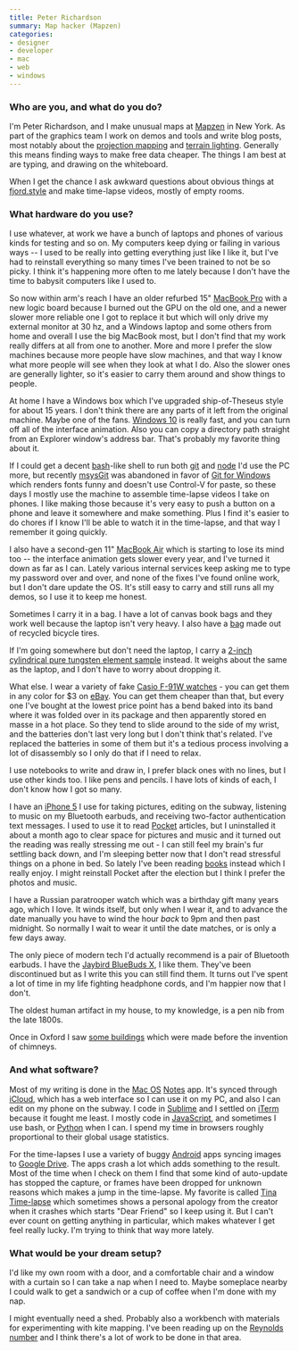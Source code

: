 ```yaml
---
title: Peter Richardson
summary: Map hacker (Mapzen)
categories:
- designer
- developer
- mac
- web
- windows
---
```


### Who are you, and what do you do?

I'm Peter Richardson, and I make unusual maps at [Mapzen][] in New York. As part of the graphics team I work on demos and tools and write blog posts, most notably about the [projection mapping](https://mapzen.com/blog/escape-from-mercator/ "Peter's post on projection mapping.") and [terrain lighting](https://mapzen.com/blog/mapping-mountains/ "Peter's post on terrain lighting."). Generally this means finding ways to make free data cheaper. The things I am best at are typing, and drawing on the whiteboard.

When I get the chance I ask awkward questions about obvious things at [fjord.style](http://fjord.style/ "Peter's website.") and make time-lapse videos, mostly of empty rooms.

### What hardware do you use?

I use whatever, at work we have a bunch of laptops and phones of various kinds for testing and so on. My computers keep dying or failing in various ways -- I used to be really into getting everything just like I like it, but I've had to reinstall everything so many times I've been trained to not be so picky. I think it's happening more often to me lately because I don't have the time to babysit computers like I used to.

So now within arm's reach I have an older refurbed 15" [MacBook Pro][macbook-pro] with a new logic board because I burned out the GPU on the old one, and a newer slower more reliable one I got to replace it but which will only drive my external monitor at 30 hz, and a Windows laptop and some others from home and overall I use the big MacBook most, but I don't find that my work really differs at all from one to another. More and more I prefer the slow machines because more people have slow machines, and that way I know what more people will see when they look at what I do. Also the slower ones are generally lighter, so it's easier to carry them around and show things to people.

At home I have a Windows box which I've upgraded ship-of-Theseus style for about 15 years. I don't think there are any parts of it left from the original machine. Maybe one of the fans. [Windows 10][windows-10] is really fast, and you can turn off all of the interface animation. Also you can copy a directory path straight from an Explorer window's address bar. That's probably my favorite thing about it.

If I could get a decent [bash][]-like shell to run both [git][] and [node][node.js] I'd use the PC more, but recently [msysGit][] was abandoned in favor of [Git for Windows][git-for-windows] which renders fonts funny and doesn't use Control-V for paste, so these days I mostly use the machine to assemble time-lapse videos I take on phones. I like making those because it's very easy to push a button on a phone and leave it somewhere and make something. Plus I find it's easier to do chores if I know I'll be able to watch it in the time-lapse, and that way I remember it going quickly.

I also have a second-gen 11" [MacBook Air][macbook-air] which is starting to lose its mind too -- the interface animation gets slower every year, and I've turned it down as far as I can. Lately various internal services keep asking me to type my password over and over, and none of the fixes I've found online work, but I don't dare update the OS. It's still easy to carry and still runs all my demos, so I use it to keep me honest.

Sometimes I carry it in a bag. I have a lot of canvas book bags and they work well because the laptop isn't very heavy. I also have a [bag][pine.3] made out of recycled bicycle tires.

If I'm going somewhere but don't need the laptop, I carry a [2-inch cylindrical pure tungsten element sample](http://www.ebay.com/itm/Tungsten-Metal-Cylinder-1kg-element-sample-/391122152992 "A sample of tungten on eBay.") instead. It weighs about the same as the laptop, and I don't have to worry about dropping it.

What else. I wear a variety of fake [Casio F-91W watches][f-91w] - you can get them in any color for $3 on [eBay][]. You can get them cheaper than that, but every one I've bought at the lowest price point has a bend baked into its band where it was folded over in its package and then apparently stored en masse in a hot place. So they tend to slide around to the side of my wrist, and the batteries don't last very long but I don't think that's related. I've replaced the batteries in some of them but it's a tedious process involving a lot of disassembly so I only do that if I need to relax.

I use notebooks to write and draw in, I prefer black ones with no lines, but I use other kinds too. I like pens and pencils. I have lots of kinds of each, I don't know how I got so many.

I have an [iPhone 5][iphone-5] I use for taking pictures, editing on the subway, listening to music on my Bluetooth earbuds, and receiving two-factor authentication text messages. I used to use it to read [Pocket][] articles, but I uninstalled it about a month ago to clear space for pictures and music and it turned out the reading was really stressing me out - I can still feel my brain's fur settling back down, and I'm sleeping better now that I don't read stressful things on a phone in bed. So lately I've been reading [books](https://en.wikipedia.org/wiki/Book "The Wikipedia entry for books.") instead which I really enjoy. I might reinstall Pocket after the election but I think I prefer the photos and music.

I have a Russian paratrooper watch which was a birthday gift many years ago, which I love. It winds itself, but only when I wear it, and to advance the date manually you have to wind the hour *back* to 9pm and then past midnight. So normally I wait to wear it until the date matches, or is only a few days away.

The only piece of modern tech I'd actually recommend is a pair of Bluetooth earbuds. I have the [Jaybird BlueBuds X][bbx1mb], I like them. They've been discontinued but as I write this you can still find them. It turns out I've spent a lot of time in my life fighting headphone cords, and I'm happier now that I don't.

The oldest human artifact in my house, to my knowledge, is a pen nib from the late 1800s.

Once in Oxford I saw [some buildings](https://en.wikipedia.org/wiki/Mob_Quad "The Wikipedia entry for the Mob Quad in Oxford.") which were made before the invention of chimneys.

### And what software?

Most of my writing is done in the [Mac OS][macos] [Notes][] app. It's synced through [iCloud][], which has a web interface so I can use it on my PC, and also I can edit on my phone on the subway. I code in [Sublime][sublime-text] and I settled on [iTerm][iterm2] because it fought me least. I mostly code in [JavaScript][], and sometimes I use bash, or [Python][] when I can. I spend my time in browsers roughly proportional to their global usage statistics.

For the time-lapses I use a variety of buggy [Android][] apps syncing images to [Google Drive][google-drive]. The apps crash a lot which adds something to the result. Most of the time when I check on them I find that some kind of auto-update has stopped the capture, or frames have been dropped for unknown reasons which makes a jump in the time-lapse. My favorite is called [Tina Time-lapse][tina-time-lapse-android] which sometimes shows a personal apology from the creator when it crashes which starts "Dear Friend" so I keep using it. But I can't ever count on getting anything in particular, which makes whatever I get feel really lucky. I'm trying to think that way more lately.

### What would be your dream setup?

I'd like my own room with a door, and a comfortable chair and a window with a curtain so I can take a nap when I need to. Maybe someplace nearby I could walk to get a sandwich or a cup of coffee when I'm done with my nap.

I might eventually need a shed. Probably also a workbench with materials for experimenting with kite mapping. I've been reading up on the [Reynolds number](https://en.wikipedia.org/wiki/Reynolds_number "The Wikipedia entry of the Reynolds number.") and I think there's a lot of work to be done in that area.

[iphone-5]: https://en.wikipedia.org/wiki/IPhone_5 "A smartphone."
[f-91w]: https://en.wikipedia.org/wiki/Casio_F-91W "A digital watch."
[macbook-pro]: https://www.apple.com/macbook-pro/ "A laptop."
[macbook-air]: https://www.apple.com/macbook-air/ "A very thin laptop."
[pine.3]: https://www.alchemygoods.com/collections/messenger-style-bags/products/pine-messenger-bag?variant=879963189 "A small messenger bag."
[iterm2]: http://iterm2.com/ "An alternative terminal application for Mac OS X."
[icloud]: https://www.apple.com/icloud/ "A cloud service."
[node.js]: https://nodejs.org/en/ "A Javascript application platform."
[notes]: https://en.wikipedia.org/wiki/Notes_(Apple) "A note-taking application included with Mac OS X."
[google-drive]: https://drive.google.com/ "A cloud storage service."
[git-for-windows]: https://git-for-windows.github.io "A Windows port of the version control software."
[git]: https://git-scm.com/ "A version control system."
[tina-time-lapse-android]: https://play.google.com/store/apps/details?id=com.tina.time_lapse "A timelapse photo app."
[sublime-text]: http://www.sublimetext.com/ "A coder's text editor."
[android]: https://developers.google.com/android/?csw=1 "A mobile phone platform."
[msysgit]: https://github.com/msysgit/msysgit/ "A Windows version of Git built on MSys."
[mapzen]: https://mapzen.com/ "An open mapping platform."
[macos]: https://en.wikipedia.org/wiki/MacOS "An operating system for Mac hardware."
[javascript]: https://en.wikipedia.org/wiki/JavaScript "An interpreted scripting language."
[ebay]: https://www.ebay.com/ "An auction service."
[bbx1mb]: https://www.amazon.com/JayBird-BBX1MB-BlueBuds-Bluetooth-Headphones/dp/B00AIRUOI8 "In-ear Bluetooth headphones."
[bash]: http://www.gnu.org/software/bash/ "A terminal shell."
[pocket]: https://getpocket.com/ "A service for storing links to look at later on."
[python]: https://www.python.org/ "An interpreted scripting language."
[windows-10]: https://en.wikipedia.org/wiki/Windows_10 "An operating system."
